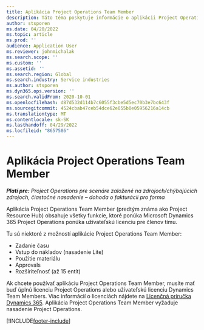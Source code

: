 ```yaml
---
title: Aplikácia Project Operations Team Member
description: Táto téma poskytuje informácie o aplikácii Project Operations Team Member v Microsoft Dynamics 365 Project Operations.
author: stsporen
ms.date: 04/20/2022
ms.topic: article
ms.prod: ''
audience: Application User
ms.reviewer: johnmichalak
ms.search.scope: ''
ms.custom: ''
ms.assetid: ''
ms.search.region: Global
ms.search.industry: Service industries
ms.author: stsporen
ms.dyn365.ops.version: ''
ms.search.validFrom: 2020-10-01
ms.openlocfilehash: d87d532d114b7c6055f3cbe5d5ec70b3e7bc643f
ms.sourcegitcommit: 4524cbab47ceb54dce62e055b0e05956216a14cb
ms.translationtype: MT
ms.contentlocale: sk-SK
ms.lasthandoff: 04/29/2022
ms.locfileid: "8657586"
---
```

# <a name="project-operations-team-member-app"></a>Aplikácia Project Operations Team Member

_**Platí pre:** Project Operations pre scenáre založené na zdrojoch/chýbajúcich zdrojoch, čiastočné nasadenie – dohoda o fakturácii pro forma_

Aplikácia Project Operations Team Member (predtým známa ako Project Resource Hub) obsahuje všetky funkcie, ktoré ponúka Microsoft Dynamics 365 Project Operations ponúka užívateľskú licenciu pre členov tímu.

Tu sú niektoré z možností aplikácie Project Operations Team Member:

- Zadanie času
- Vstup do nákladov (nasadenie Lite)
- Použitie materiálu
- Approvals
- Rozšíriteľnosť (až 15 entít)

Ak chcete používať aplikáciu Project Operations Team Member, musíte mať buď úplnú licenciu Project Operations alebo užívateľskú licenciu Dynamics Team Members. Viac informácií o licenciách nájdete na [Licenčná príručka Dynamics 365](https://go.microsoft.com/fwlink/?LinkId=866544&clcid=0x409). Aplikácia Project Operations Team Member vyžaduje nasadenie Project Operations.

[!INCLUDE[footer-include](../includes/footer-banner.md)]
